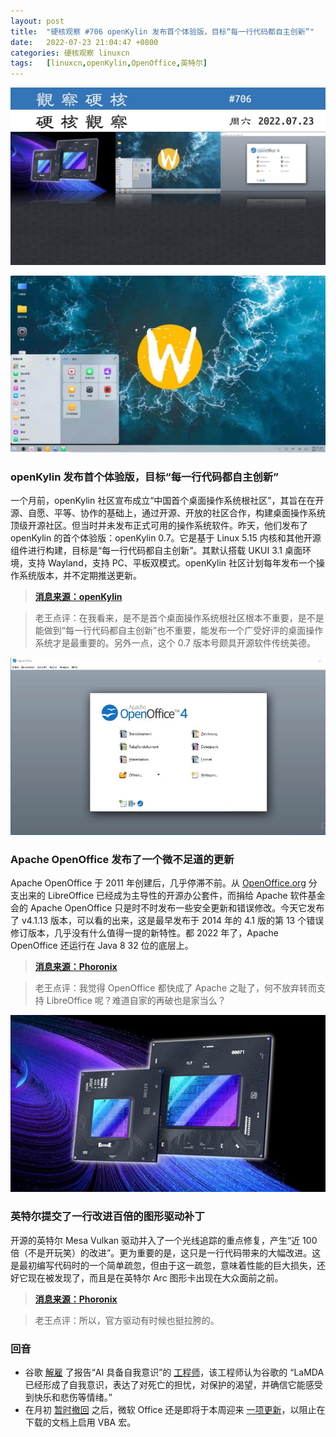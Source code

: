 ```yaml
---
layout: post
title:	"硬核观察 #706 openKylin 发布首个体验版，目标“每一行代码都自主创新”"
date:	2022-07-23 21:04:47 +0800 
categories:	硬核观察 linuxcn 
tags:	[linuxcn,openKylin,OpenOffice,英特尔]
---
```



![](/Asserts/Images/album/202207/23/210322cpevxegbbmf9dcd5.jpg)


![](/Asserts/Images/album/202207/23/210356xk6xsk3kkrx6xuis.jpg)


### openKylin 发布首个体验版，目标“每一行代码都自主创新”


一个月前，openKylin 社区宣布成立“中国首个桌面操作系统根社区”，其旨在在开源、自愿、平等、协作的基础上，通过开源、开放的社区合作，构建桌面操作系统顶级开源社区。但当时并未发布正式可用的操作系统软件。昨天，他们发布了 openKylin 的首个体验版：openKylin 0.7。它是基于 Linux 5.15 内核和其他开源组件进行构建，目标是“每一行代码都自主创新”。其默认搭载 UKUI 3.1 桌面环境，支持 Wayland，支持 PC、平板双模式。openKylin 社区计划每年发布一个操作系统版本，并不定期推送更新。



> 
> **[消息来源：openKylin](https://openkylin.top/news/1765-cn.html)**
> 
> 
> 



> 
> 老王点评：在我看来，是不是首个桌面操作系统根社区根本不重要，是不是能做到“每一行代码都自主创新”也不重要，能发布一个广受好评的桌面操作系统才是最重要的。另外一点，这个 0.7 版本号颇具开源软件传统美德。
> 
> 
> 


![](/Asserts/Images/album/202207/23/210333e4gzgfkl3g18mqnc.jpg)


### Apache OpenOffice 发布了一个微不足道的更新


Apache OpenOffice 于 2011 年创建后，几乎停滞不前。从 [OpenOffice.org](http://openoffice.org/) 分支出来的 LibreOffice 已经成为主导性的开源办公套件，而捐给 Apache 软件基金会的 Apache OpenOffice 只是时不时发布一些安全更新和错误修改。今天它发布了 v4.1.13 版本，可以看的出来，这是最早发布于 2014 年的 4.1 版的第 13 个错误修订版本，几乎没有什么值得一提的新特性。都 2022 年了，Apache OpenOffice 还运行在 Java 8 32 位的底层上。



> 
> **[消息来源：Phoronix](https://www.phoronix.com/news/Apache-OpenOffice-4.1.13)**
> 
> 
> 



> 
> 老王点评：我觉得 OpenOffice 都快成了 Apache 之耻了，何不放弃转而支持 LibreOffice 呢？难道自家的再破也是家当么？
> 
> 
> 


![](/Asserts/Images/album/202207/23/210413p631ozsxyjjgj0yr.jpg)


### 英特尔提交了一行改进百倍的图形驱动补丁


开源的英特尔 Mesa Vulkan 驱动并入了一个光线追踪的重点修复，产生“近 100 倍（不是开玩笑）的改进”。更为重要的是，这只是一行代码带来的大幅改进。这是最初编写代码时的一个简单疏忽，但由于这一疏忽，意味着性能的巨大损失，还好它现在被发现了，而且是在英特尔 Arc 图形卡出现在大众面前之前。



> 
> **[消息来源：Phoronix](https://www.phoronix.com/news/Intel-Vulkan-RT-100x-Improve)**
> 
> 
> 



> 
> 老王点评：所以，官方驱动有时候也挺拉胯的。
> 
> 
> 


### 回音


* 谷歌 [解雇](https://www.theverge.com/2022/7/22/23274958/google-ai-engineer-blake-lemoine-chatbot-lamda-2-sentience) 了报告“AI 具备自我意识”的 [工程师](/article-14705-1.html)，该工程师认为谷歌的 “LaMDA 已经形成了自我意识，表达了对死亡的担忧，对保护的渴望，并确信它能感受到快乐和悲伤等情绪。”
* 在月初 [暂时撤回](/article-14824-1.html) 之后，微软 Office 还是即将于本周迎来 [一项更新](https://techcrunch.com/2022/07/22/microsoft-office-macros-blocked-default/)，以阻止在下载的文档上启用 VBA 宏。
